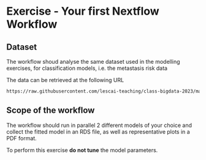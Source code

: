 #  Exercise - Your first Nextflow Workflow

## Dataset

The workflow shoud analyse the same dataset used in the modelling exercises, for classification models, i.e. the metastasis risk data

The data can be retrieved at the following URL

```bash
https://raw.githubusercontent.com/lescai-teaching/class-bigdata-2023/main/L30_nextflow_your-workflow/L30_dataset_metastasis_risk.tsv
```

## Scope of the workflow

The workflow should run in parallel 2 different models of your choice and collect the fitted model in an RDS file, as well as representative plots in a PDF format.

To perform this exercise **do not tune** the model parameters.
